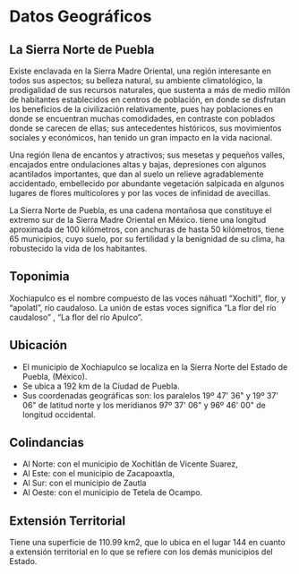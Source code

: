 # Datos Geográficos

## La Sierra Norte de Puebla

Existe enclavada en la Sierra Madre Oriental, una región interesante en todos sus aspectos; su belleza natural, su ambiente climatológico, la prodigalidad de sus recursos naturales, que sustenta a más de medio millón de habitantes establecidos en centros de población, en donde se disfrutan los beneficios de la civilización relativamente, pues hay poblaciones en donde se encuentran muchas comodidades, en contraste con poblados donde se carecen de ellas; sus antecedentes históricos, sus movimientos sociales y económicos, han tenido un gran impacto en la vida nacional.

Una región llena de encantos y atractivos; sus mesetas y pequeños valles, encajados entre ondulaciones altas y bajas, depresiones con algunos acantilados importantes, que dan al suelo un relieve agradablemente accidentado, embellecido por abundante vegetación salpicada en algunos lugares de flores multicolores y por las voces de infinidad de avecillas.

La Sierra Norte de Puebla, es una cadena montañosa que constituye el extremo sur de la Sierra Madre Oriental en México. tiene una longitud aproximada de 100 kilómetros, con anchuras de hasta 50 kilómetros, tiene 65 municipios, cuyo suelo, por su fertilidad y la benignidad de su clima, ha robustecido la vida de los habitantes.

## Toponimia

Xochiapulco es el nombre compuesto de las voces náhuatl “Xochitl”, flor, y “apolatl”, río caudaloso. La unión de estas voces significa “La flor del río caudaloso” , “La flor del río Apulco”.

## Ubicación

-   El municipio de Xochiapulco se localiza en la Sierra Norte del Estado de Puebla, (México).
-   Se ubica a 192 km de la Ciudad de Puebla.
-   Sus coordenadas geográficas son: los paralelos 19º 47' 36" y 19º 37' 06" de latitud norte y los meridianos 97º 37' 06" y 96º 46' 00" de longitud occidental.

## Colindancias

-   Al Norte: con el municipio de Xochitlán de Vicente Suarez,
-   Al Este: con el municipio de Zacapoaxtla,
-   Al Sur: con el municipio de Zautla
-   Al Oeste: con el municipio de Tetela de Ocampo.

## Extensión Territorial

Tiene una superficie de 110.99 km2, que lo ubica en el lugar 144 en cuanto a extensión territorial en lo que se refiere con los demás municipios del Estado.
